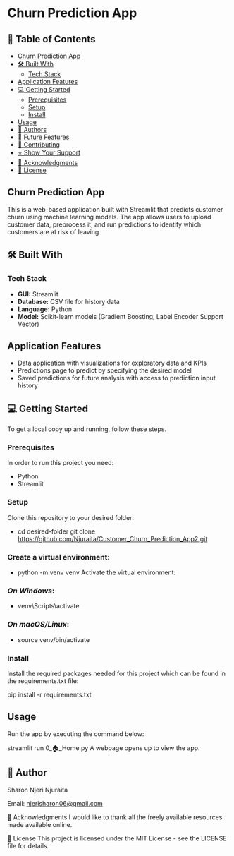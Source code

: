 # Churn Prediction App

## 📖 Table of Contents
- [Churn Prediction App](#churn-prediction-app)
- [🛠 Built With](#-built-with)
  - [Tech Stack](#tech-stack)
- [Application Features](#application-features)
- [💻 Getting Started](#-getting-started)
  - [Prerequisites](#prerequisites)
  - [Setup](#setup)
  - [Install](#install)
- [Usage](#usage)
- [👥 Authors](#-authors)
- [🔭 Future Features](#-future-features)
- [🤝 Contributing](#-contributing)
- [⭐️ Show Your Support](#-show-your-support-)
- [🙏 Acknowledgments](#-acknowledgments)
- [📝 License](#-license.)

## Churn Prediction App

This is a web-based application built with Streamlit that predicts customer churn using machine learning models. The app allows users to upload customer data, preprocess it, and run predictions to identify which customers are at risk of leaving

## 🛠 Built With

### Tech Stack
- **GUI:** Streamlit
- **Database:** CSV file for history data
- **Language:** Python
- **Model:** Scikit-learn models (Gradient Boosting, Label Encoder  Support Vector)

## Application Features
- Data application with visualizations for exploratory data and KPIs
- Predictions page to predict by specifying the desired model
- Saved predictions for future analysis with access to prediction input history

## 💻 Getting Started

To get a local copy up and running, follow these steps.

### Prerequisites

In order to run this project you need:
- Python
- Streamlit

### Setup

Clone this repository to your desired folder:
- cd desired-folder
git clone https://github.com/Njuraita/Customer_Churn_Prediction_App2.git


### Create a virtual environment:

- python -m venv venv
Activate the virtual environment:

### *On Windows*:
- venv\Scripts\activate

### *On macOS/Linux*:
- source venv/bin/activate

### Install

Install the required packages needed for this project which can be found in the requirements.txt file:


pip install -r requirements.txt

## Usage

Run the app by executing the command below:

streamlit run 0_🏠_Home.py
A webpage opens up to view the app.


## 👥 Author

Sharon Njeri Njuraita

Email: njerisharon06@gmail.com

🙏 Acknowledgments
I would like to thank all the freely available resources made available online.

📝 License
This project is licensed under the MIT License - see the LICENSE file for details.